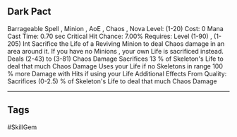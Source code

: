 ## Dark Pact
Barrageable
Spell , Minion , AoE , Chaos , Nova
Level: (1-20)
Cost: 0 Mana
Cast Time: 0.70 sec
Critical Hit Chance: 7.00%
Requires: Level (1-90) , (1-205) Int
Sacrifice the Life of a Reviving Minion to deal Chaos damage in an area around it. If you have no Minions , your own Life is sacrificed instead.
Deals (2-43) to (3-81) Chaos Damage
Sacrifices 13 % of Skeleton's Life to deal that much Chaos Damage
Uses your Life if no Skeletons in range
100 % more Damage with Hits if using your Life
Additional Effects From Quality:
Sacrifices (0-2.5) % of Skeleton's Life to deal that much Chaos Damage

---
## Tags
#SkillGem
